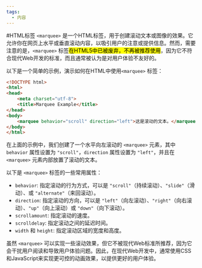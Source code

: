 ```yaml
---
tags:
  - 内容
---
```

#HTML标签
`<marquee>` 是一个HTML标签，用于创建滚动文本或图像的效果。它允许你在网页上水平或垂直滚动内容，以吸引用户的注意或提供信息。然而，需要注意的是，`<marquee>` 标签<mark>在HTML5中已被废弃，不再被推荐使用</mark>，因为它不符合现代Web开发的标准，而且通常被认为是对用户体验不友好的。

以下是一个简单的示例，演示如何在HTML中使用`<marquee>` 标签：

```html
<!DOCTYPE html>
<html>
<head>
    <meta charset="utf-8">
    <title>Marquee Example</title>
</head>
<body>
    <marquee behavior="scroll" direction="left">这是滚动的文本。</marquee>
</body>
</html>
```

在上面的示例中，我们创建了一个水平向左滚动的 `<marquee>` 元素，其中 `behavior` 属性设置为 `"scroll"`，`direction` 属性设置为 `"left"`，并且在 `<marquee>` 元素内部放置了滚动的文本。

以下是 `<marquee>` 标签的一些常用属性：

- `behavior`: 指定滚动的行为方式，可以是 `"scroll"`（持续滚动）、`"slide"`（滑动）、或 `"alternate"`（来回滚动）。
- `direction`: 指定滚动的方向，可以是 `"left"`（向左滚动）、`"right"`（向右滚动）、`"up"`（向上滚动）或 `"down"`（向下滚动）。
- `scrollamount`: 指定滚动的速度。
- `scrolldelay`: 指定滚动之间的延迟时间。
- `width` 和 `height`: 指定滚动区域的宽度和高度。

虽然 `<marquee>` 可以实现一些滚动效果，但它不被现代Web标准所推荐，因为它会干扰用户阅读和导致用户体验问题。因此，在现代Web开发中，通常使用CSS和JavaScript来实现更可控的动画效果，以提供更好的用户体验。